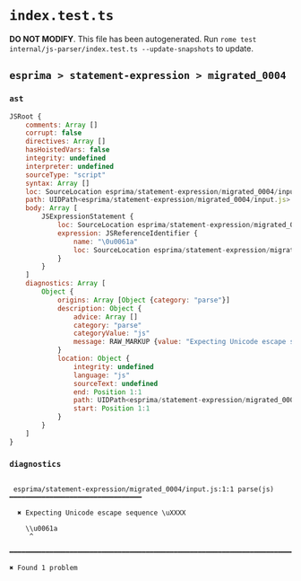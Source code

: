 # `index.test.ts`

**DO NOT MODIFY**. This file has been autogenerated. Run `rome test internal/js-parser/index.test.ts --update-snapshots` to update.

## `esprima > statement-expression > migrated_0004`

### `ast`

```javascript
JSRoot {
	comments: Array []
	corrupt: false
	directives: Array []
	hasHoistedVars: false
	integrity: undefined
	interpreter: undefined
	sourceType: "script"
	syntax: Array []
	loc: SourceLocation esprima/statement-expression/migrated_0004/input.js 1:0-2:0
	path: UIDPath<esprima/statement-expression/migrated_0004/input.js>
	body: Array [
		JSExpressionStatement {
			loc: SourceLocation esprima/statement-expression/migrated_0004/input.js 1:0-1:8
			expression: JSReferenceIdentifier {
				name: "\0u0061a"
				loc: SourceLocation esprima/statement-expression/migrated_0004/input.js 1:0-1:8 (\0u0061a)
			}
		}
	]
	diagnostics: Array [
		Object {
			origins: Array [Object {category: "parse"}]
			description: Object {
				advice: Array []
				category: "parse"
				categoryValue: "js"
				message: RAW_MARKUP {value: "Expecting Unicode escape sequence \\uXXXX"}
			}
			location: Object {
				integrity: undefined
				language: "js"
				sourceText: undefined
				end: Position 1:1
				path: UIDPath<esprima/statement-expression/migrated_0004/input.js>
				start: Position 1:1
			}
		}
	]
}
```

### `diagnostics`

```

 esprima/statement-expression/migrated_0004/input.js:1:1 parse(js) ━━━━━━━━━━━━━━━━━━━━━━━━━━━━━━━━━

  ✖ Expecting Unicode escape sequence \uXXXX

    \\u0061a
     ^

━━━━━━━━━━━━━━━━━━━━━━━━━━━━━━━━━━━━━━━━━━━━━━━━━━━━━━━━━━━━━━━━━━━━━━━━━━━━━━━━━━━━━━━━━━━━━━━━━━━━

✖ Found 1 problem

```
